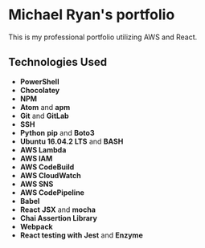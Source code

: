 # Michael Ryan's portfolio

This is my professional portfolio utilizing AWS and React.

## Technologies Used

  * **PowerShell**
  * **Chocolatey**
  * **NPM**
  * **Atom** and **apm**
  * **Git** and **GitLab**
  * **SSH**
  * **Python** **pip** and **Boto3**
  * **Ubuntu 16.04.2 LTS** and **BASH**
  * **AWS Lambda**
  * **AWS IAM**
  * **AWS CodeBuild**
  * **AWS CloudWatch**
  * **AWS SNS**
  * **AWS CodePipeline**
  * **Babel**
  * **React** **JSX** and **mocha**
  * **Chai Assertion Library**
  * **Webpack**
  * **React testing with** **Jest** and **Enzyme**
